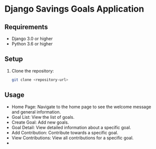 # Django Savings Goals Application

## Requirements

- Django 3.0 or higher
- Python 3.6 or higher

## Setup

1. Clone the repository:

   ```sh
   git clone <repository-url>

## Usage
- Home Page: Navigate to the home page to see the welcome message and general information.
- Goal List: View the list of goals.
- Create Goal: Add new goals.
- Goal Detail: View detailed information about a specific goal.
- Add Contribution: Contribute towards a specific goal.
- View Contributions: View all contributions for a specific goal.
- 
